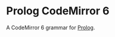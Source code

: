 # Prolog CodeMirror 6

A CodeMirror 6 grammar for [Prolog][wikipedia].

[wikipedia]: https://en.wikipedia.org/wiki/Prolog
